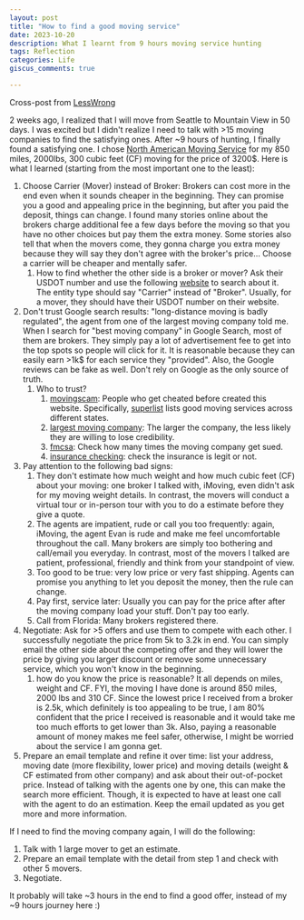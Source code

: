 ```yaml
---
layout: post
title: "How to find a good moving service"
date: 2023-10-20
description: What I learnt from 9 hours moving service hunting
tags: Reflection
categories: Life
giscus_comments: true

---
```


Cross-post from [LessWrong](https://www.lesswrong.com/posts/GgezTQnwqxPzA2yNS/how-to-find-a-good-moving-service)

2 weeks ago, I realized that I will move from Seattle to Mountain View in 50 days. I was excited but I didn't realize I need to talk with >15 moving companies to find the satisfying ones. After ~9 hours of hunting, I finally found a satisfying one. I chose [North American Moving Service](https://quotes.northamerican.com/) for my 850 miles, 2000lbs, 300 cubic feet (CF) moving for the price of 3200$. Here is what I learned (starting from the most important one to the least):

1. Choose Carrier (Mover) instead of Broker: Brokers can cost more in the end even when it sounds cheaper in the beginning. They can promise you a good and appealing price in the beginning, but after you paid the deposit, things can change. I found many stories online about the brokers charge additional fee a few days before the moving so that you have no other choices but pay them the extra money. Some stories also tell that when the movers come, they gonna charge you extra money because they will say they don't agree with the broker's price... Choose a carrier will be cheaper and mentally safer.
   1. How to find whether the other side is a broker or mover? Ask their USDOT number and use the following [website](https://safer.fmcsa.dot.gov/query.asp?searchtype=ANY&query_type=queryCarrierSnapshot&query_param=USDOT&query_string=3475743) to search about it. The entity type should say "Carrier" instead of "Broker". Usually, for a mover, they should have their USDOT number on their website.
2. Don't trust Google search results: "long-distance moving is badly regulated", the agent from one of the largest moving company told me. When I search for "best moving company" in Google Search, most of them are brokers. They simply pay a lot of advertisement fee to get into the top spots so people will click for it. It is reasonable because they can easily earn >1k$ for each service they "provided". Also, the Google reviews can be fake as well. Don't rely on Google as the only source of truth.
   1. Who to trust?
      1. [movingscam](https://www.movingscam.com): People who get cheated before created this website. Specifically, [superlist](https://www.movingscamcom/superlist) lists good moving services across different states.
      2. [largest moving company](https://www.movingauthority.com/largest-moving-companies/): The larger the company, the less likely they are willing to lose credibility.
      3. [fmcsa](https://ai.fmcsa.dot.gov/hhg): Check how many times the moving company get sued.
      4. [insurance checking](https://li-public.fmcsa.dot.gov/LIVIEW/pkg_carrquery.prc_carrlist): check the insurance is legit or not.
3. Pay attention to the following bad signs:
   1. They don't estimate how much weight and how much cubic feet (CF) about your moving: one broker I talked with, iMoving, even didn't ask for my moving weight details. In contrast, the movers will conduct a virtual tour or in-person tour with you to do a estimate before they give a quote.
   2. The agents are impatient, rude or call you too frequently: again, iMoving, the agent Evan is rude and make me feel uncomfortable throughout the call. Many brokers are simply too bothering and call/email you everyday. In contrast, most of the movers I talked are patient, professional, friendly and think from your standpoint of view.
   3. Too good to be true: very low price or very fast shipping. Agents can promise you anything to let you deposit the money, then the rule can change.
   4. Pay first, service later: Usually you can pay for the price after after the moving company load your stuff. Don't pay too early.
   5. Call from Florida: Many brokers registered there.
4. Negotiate: Ask for >5 offers and use them to compete with each other. I successfully negotiate the price from 5k to 3.2k in end. You can simply email the other side about the competing offer and they will lower the price by giving you larger discount or remove some unnecessary service, which you won't know in the beginning.
   1. how do you know the price is reasonable? It all depends on miles, weight and CF. FYI, the moving I have done is around 850 miles, 2000 lbs and 310 CF. Since the lowest price I received from a broker is 2.5k, which definitely is too appealing to be true, I am 80% confident that the price I received is reasonable and it would take me too much efforts to get lower than 3k. Also, paying a reasonable amount of money makes me feel safer, otherwise, I might be worried about the service I am gonna get.
5. Prepare an email template and refine it over time: list your address, moving date (more flexibility, lower price) and moving details (weight & CF estimated from other company) and ask about their out-of-pocket price. Instead of talking with the agents one by one, this can make the search more efficient. Though, it is expected to have at least one call with the agent to do an estimation. Keep the email updated as you get more and more information.

If I need to find the moving company again, I will do the following:
1. Talk with 1 large mover to get an estimate.
2. Prepare an email template with the detail from step 1 and check with other 5 movers.
3. Negotiate.

It probably will take ~3 hours in the end to find a good offer, instead of my ~9 hours journey here :)